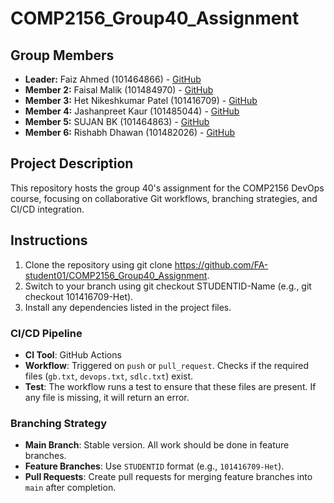 # COMP2156_Group40_Assignment

## Group Members 
- **Leader:** Faiz Ahmed (101464866) - [GitHub](https://github.com/FA-student01)
- **Member 2:** Faisal Malik (101484970) - [GitHub](https://github.com/faisalmalik0014) 
- **Member 3:** Het Nikeshkumar Patel (101416709) - [GitHub](https://github.com/hett0909)
- **Member 4:** Jashanpreet Kaur (101485044) - [GitHub](https://github.com/Jashan0511)
- **Member 5:** SUJAN BK (101464863) - [GitHub](https://github.com/funsujan)
- **Member 6:** Rishabh Dhawan (101482026) - [GitHub](https://github.com/Rishabh-Dhawa)

## Project Description
This repository hosts the group 40's assignment for the COMP2156 DevOps course, focusing on collaborative Git workflows, branching strategies, and CI/CD integration.

## Instructions
   1) Clone the repository using git clone https://github.com/FA-student01/COMP2156_Group40_Assignment.
   2) Switch to your branch using git checkout STUDENTID-Name (e.g., git checkout 101416709-Het).
   3) Install any dependencies listed in the project files.

### CI/CD Pipeline
- **CI Tool**: GitHub Actions
- **Workflow**: Triggered on `push` or `pull_request`. Checks if the required files (`gb.txt`, `devops.txt`, `sdlc.txt`) exist.
- **Test**: The workflow runs a test to ensure that these files are present. If any file is missing, it will return an error.

### Branching Strategy
- **Main Branch**: Stable version. All work should be done in feature branches.
- **Feature Branches**: Use `STUDENTID` format (e.g., `101416709-Het`).
- **Pull Requests**: Create pull requests for merging feature branches into `main` after completion.  

